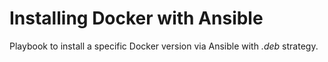 # Installing Docker with Ansible

Playbook to install a specific Docker version via Ansible with *.deb* strategy.